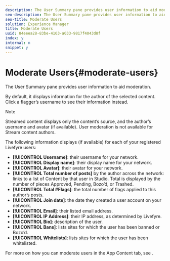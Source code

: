 ```yaml
---
description: The User Summary pane provides user information to aid moderation.
seo-description: The User Summary pane provides user information to aid moderation.
seo-title: Moderate Users
solution: Experience Manager
title: Moderate Users
uuid: 84eeea28-83be-4103-a033-9817f4043d8f
index: y
internal: n
snippet: y
---
```


# Moderate Users{#moderate-users}

The User Summary pane provides user information to aid moderation.

By default, it displays information for the author of the selected content. Click a flagger’s username to see their information instead.

>[!NOTE]
>
>Streamed content displays only the content’s source, and the author’s username and avatar (if available). User moderation is not available for Stream content authors.

The following information displays (if available) for each of your registered Livefyre users:

* **[!UICONTROL Username]**: their username for your network.
* **[!UICONTROL Display name]**: their display name for your network.
* **[!UICONTROL Avatar]**: their avatar for your network.
* **[!UICONTROL Total number of posts]** by the author across the network: links to a list of Content by that user in Studio. Total is displayed by the number of pieces Approved, Pending, Bozo’d, or Trashed.
* **[!UICONTROL Total #Flags]**: the total number of flags applied to this author’s posts.
* **[!UICONTROL Join date]**: the date they created a user account on your network.
* **[!UICONTROL Email]**: their listed email address.
* **[!UICONTROL IP Address]**: their IP address, as determined by Livefyre.
* **[!UICONTROL Bio]**: description of the user. 
* **[!UICONTROL Bans]**: lists sites for which the user has been banned or Bozo’d.
* **[!UICONTROL Whitelists]**: lists sites for which the user has been whitelisted.

For more on how you can moderate users in the App Content tab, see [](../c-about-moderation/c-moderate-content-using-app-content.md#c_moderate_content_using_app_content). 

